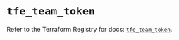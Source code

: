 # `tfe_team_token`

Refer to the Terraform Registry for docs: [`tfe_team_token`](https://registry.terraform.io/providers/hashicorp/tfe/0.51.0/docs/resources/team_token).
